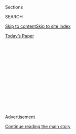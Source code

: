 <div id="app">

<div>

<div>

<div>

<div class="NYTAppHideMasthead css-1q2w90k e1suatyy0">

<div class="section css-ui9rw0 e1suatyy2">

<div class="css-eph4ug er09x8g0">

<div class="css-6n7j50">

</div>

<span class="css-1dv1kvn">Sections</span>

<div class="css-10488qs">

<span class="css-1dv1kvn">SEARCH</span>

</div>

[Skip to content](#site-content)[Skip to site
index](#site-index)

</div>

<div class="css-10698na e1huz5gh0">

</div>

</div>

<div id="masthead-bar-one" class="section hasLinks css-15hmgas e1csuq9d3">

<div class="css-uqyvli e1csuq9d0">

</div>

<div class="css-1uqjmks e1csuq9d1">

</div>

<div class="css-9e9ivx">

[](https://myaccount.nytimes3xbfgragh.onion/auth/login?response_type=cookie&client_id=vi)

</div>

<div class="css-1bvtpon e1csuq9d2">

[Today’s
Paper](https://www.nytimes3xbfgragh.onion/section/todayspaper)

</div>

</div>

</div>

</div>

<div data-aria-hidden="false">

<div id="site-content" data-role="main">

<div>

<div class="css-1aor85t" style="opacity:0.000000001;z-index:-1;visibility:hidden">

<div class="css-1hqnpie">

<div class="css-epjblv">

<span class="css-17xtcya">[Opinion](/section/opinion)</span><span class="css-x15j1o">|</span><span class="css-fwqvlz">China’s
Arms Buildup Threatens the Nuclear
Balance</span>

</div>

<div class="css-k008qs">

<div class="css-1iwv8en">

<span class="css-18z7m18"></span>

<div>

</div>

</div>

<span class="css-1n6z4y">https://nyti.ms/3f6A4NH</span>

<div class="css-1705lsu">

<div class="css-4xjgmj">

<div class="css-4skfbu" data-role="toolbar" data-aria-label="Social Media Share buttons, Save button, and Comments Panel with current comment count" data-testid="share-tools">

  - 
  - 
  - 
  - 
    
    <div class="css-6n7j50">
    
    </div>

  - 

</div>

</div>

</div>

</div>

</div>

</div>

<div id="NYT_TOP_BANNER_REGION" class="css-13pd83m">

</div>

<div id="top-wrapper" class="css-1sy8kpn">

<div id="top-slug" class="css-l9onyx">

Advertisement

</div>

[Continue reading the main
story](#after-top)

<div class="ad top-wrapper" style="text-align:center;height:100%;display:block;min-height:250px">

<div id="top" class="place-ad" data-position="top" data-size-key="top">

</div>

</div>

<div id="after-top">

</div>

</div>

<div>

<div class="css-v5btjw etb61u70">

<div class="css-v05ibm etb61u71">

[Opinion](/section/opinion)

</div>

</div>

<div id="sponsor-wrapper" class="css-1hyfx7x">

<div id="sponsor-slug" class="css-19vbshk">

Supported by

</div>

[Continue reading the main
story](#after-sponsor)

<div id="sponsor" class="ad sponsor-wrapper" style="text-align:center;height:100%;display:block">

</div>

<div id="after-sponsor">

</div>

</div>

<div class="css-186x18t">

</div>

<div class="css-1vkm6nb ehdk2mb0">

# China’s Arms Buildup Threatens the Nuclear Balance

</div>

A Pentagon leader argues that as Beijing’s weapons grow in size and
sophistication, the U.S. and Russia will have to reassess their own
arsenals.

<div class="css-18e8msd">

<div class="css-vp77d3 epjyd6m0">

<div class="css-1baulvz">

By <span class="css-1baulvz last-byline" itemprop="name">James
Anderson</span>

<div class="css-8atqhb">

Dr. Anderson is the acting under secretary of defense for policy.

</div>

</div>

</div>

  - July 29, 2020, <span class="css-epvm6">5:00 a.m.
    ET</span>

  - 
    
    <div class="css-4xjgmj">
    
    <div class="css-d8bdto" data-role="toolbar" data-aria-label="Social Media Share buttons, Save button, and Comments Panel with current comment count" data-testid="share-tools">
    
      - 
      - 
      - 
      - 
        
        <div class="css-6n7j50">
        
        </div>
    
      - 
    
    </div>
    
    </div>

</div>

<div class="css-79elbk" data-testid="photoviewer-wrapper">

<div class="css-z3e15g" data-testid="photoviewer-wrapper-hidden">

</div>

<div class="css-1a48zt4 ehw59r15" data-testid="photoviewer-children">

![<span class="css-16f3y1r e13ogyst0" data-aria-hidden="true">Military
vehicles carrying DF-41 intercontinental nuclear missiles during a
parade in Beijing last October. China plans to soon introduce an
air-launched ballistic missile delivered by heavy
bombers.</span><span class="css-cnj6d5 e1z0qqy90" itemprop="copyrightHolder"><span class="css-1ly73wi e1tej78p0">Credit...</span><span><span>Wu
Hong/EPA, via
Shutterstock</span></span></span>](https://static01.graylady3jvrrxbe.onion/images/2020/07/29/opinion/29Anderson/29Anderson-articleLarge.jpg?quality=75&auto=webp&disable=upscale)

</div>

</div>

</div>

<div class="section meteredContent css-1r7ky0e" name="articleBody" itemprop="articleBody">

<div class="css-1fanzo5 StoryBodyCompanionColumn">

<div class="css-53u6y8">

Nuclear arms control is at a crossroads — not because we are approaching
the deadline on an extension of the [2010 New Strategic Arms Reduction
Treaty](https://www.nytimes3xbfgragh.onion/topic/subject/new-start-treaty),
but because [China’s nuclear
expansion](https://www.nytimes3xbfgragh.onion/2020/06/30/us/politics/trump-russia-china-nuclear.html)
threatens to upend decades of relative nuclear stability between the
United States and Russia.

The United States and Russia have been reducing their strategic nuclear
arsenals since the end of the Cold War. [The 1991 Start
Treaty](https://www.nytimes3xbfgragh.onion/1991/05/03/opinion/start-treaty-finish-it-lose-it-richard-burt-was-chief-negotiator-strategic-arms.html)
allowed each side 6,000 deployable strategic nuclear warheads; the 2010
treaty, known as New Start, lowered that limit to 1,550 operationally
deployed strategic nuclear warheads.

But stability at these lower force levels will be challenged by [China’s
nuclear ambitions](https://www.nti.org/learn/countries/china/). China is
clearly moving away from the small, limited nuclear force of its past.
It is fielding modern land- and sea-based strategic systems and plans to
introduce an air-launched ballistic missile delivered by heavy bombers
in the near future, achieving its own strategic nuclear triad.

The [Defense Intelligence
Agency](https://www.dia.mil/News/Speeches-and-Testimonies/Article-View/Article/1859890/russian-and-chinese-nuclear-modernization-trends/)
estimates that China will at least double the size of its nuclear
arsenal over the next decade and is building the production capacity to
expand it further. Given China’s secrecy about its nuclear forces, and
its manifestly aggressive strategic intentions, this nuclear expansion
may go even further, well beyond Beijing’s old “[minimum
deterrence](https://carnegieendowment.org/2016/06/30/china-s-nuclear-doctrine-debates-and-evolution-pub-63967)”
doctrine.

</div>

</div>

<div class="css-1fanzo5 StoryBodyCompanionColumn">

<div class="css-53u6y8">

Still, it is in China’s interest to reverse its dangerous nuclear
buildup, lest it set off [a nuclear arms
race](https://www.nytimes3xbfgragh.onion/2019/08/08/world/europe/arms-race-russia-china.html)
involving the United States and Russia, and perhaps encourage other
nuclear powers to increase their forces to keep pace.

Meanwhile, the United States is [replacing its aging nuclear weapons
systems.](https://www.armscontrol.org/factsheets/USNuclearModernization)Our
intention is to remain within the New Start limits of 700 strategic
missiles and bombers and 1,550 deployed strategic warheads.

But as Chinese nuclear forces grow in size and sophistication, the
United States will have no choice but to reassess and adjust its own
nuclear force requirements. In the past, the United States classified
China’s small nuclear arsenal as a subset of U.S. nuclear force
requirements, which have been largely driven by the Soviet and then
Russian threat.

But this will not remain the case if U.S. nuclear forces remain at
historically low levels and China’s continue to expand with no
discernible constraint. And the less we know about what China is doing
and why, the more the United States must rely on worst case scenarios to
size its nuclear forces accordingly.

China’s nuclear expansion and its refusal to engage in meaningful
dialogue will affect stability on multiple levels. Increased U.S.
nuclear force requirements to ensure credible deterrence against China
would affect the United States-Russia strategic nuclear balance and
threaten to undermine the prospects for further negotiated reductions.
We should assume that Russia will also assess the implications of
China’s expansion.

</div>

</div>

<div class="css-1fanzo5 StoryBodyCompanionColumn">

<div class="css-53u6y8">

The American special envoy for arms control, Marshall Billingslea, made
these points to his Russian counterpart during a [meeting in June in
Vienna.](https://www.state.gov/special-presidential-envoy-ambassador-marshall-billingslea-travels-to-austria/)
Russia should clearly see its own self-interest in helping to bring
China into discussions on arms control.

These talks need not focus on making China part of an extended New Start
agreement. But renewing the treaty for the United States and Russia
without conditions for bringing China into a broader arms control
process carries risks for future security, even if today it seems the
easiest course to take. All the great powers must be invested in such a
process.

We ask China to recognize its obligations under the Nuclear
Nonproliferation Treaty to negotiate in good faith on limiting and
reducing nuclear arms and, more generally, to take steps toward greater
transparency. Transparency is important to foster greater trust and
lessen the chance of miscalculation during a crisis. That first step is
joining the United States and Russia at the table in Vienna.

Those of us charged with ensuring the defense of the United States call
on Congress and our allies to help make the case to Russia and China
that it is in the interests of all nations to broaden the current arms
control framework to verifiably limit the nuclear weapons of all three
major powers to secure a more stable and prosperous future.

</div>

</div>

<div>

</div>

<div class="css-1fanzo5 StoryBodyCompanionColumn">

<div class="css-53u6y8">

*The Times is committed to publishing* [*a diversity of
letters*](https://www.nytimes3xbfgragh.onion/2019/01/31/opinion/letters/letters-to-editor-new-york-times-women.html)
*to the editor. We’d like to hear what you think about this or any of
our articles. Here are some*
[*tips*](https://help.nytimes3xbfgragh.onion/hc/en-us/articles/115014925288-How-to-submit-a-letter-to-the-editor)*.
And here’s our email:*
[*letters@NYTimes.com*](mailto:letters@NYTimes.com)*.*

*Follow The New York Times Opinion section on*
[*Facebook*](https://www.facebookcorewwwi.onion/nytopinion)*,* [*Twitter
(@NYTopinion)*](http://twitter.com/NYTOpinion) *and*
[*Instagram*](https://www.instagram.com/nytopinion/)*.*

James Anderson is the acting under secretary of defense for policy.

</div>

</div>

</div>

<div>

</div>

<div>

</div>

<div>

</div>

<div>

<div id="bottom-wrapper" class="css-1ede5it">

<div id="bottom-slug" class="css-l9onyx">

Advertisement

</div>

[Continue reading the main
story](#after-bottom)

<div id="bottom" class="ad bottom-wrapper" style="text-align:center;height:100%;display:block;min-height:90px">

</div>

<div id="after-bottom">

</div>

</div>

</div>

</div>

</div>

## Site Index

<div>

</div>

## Site Information Navigation

  - [© <span>2020</span> <span>The New York Times
    Company</span>](https://help.nytimes3xbfgragh.onion/hc/en-us/articles/115014792127-Copyright-notice)

<!-- end list -->

  - [NYTCo](https://www.nytco.com/)
  - [Contact
    Us](https://help.nytimes3xbfgragh.onion/hc/en-us/articles/115015385887-Contact-Us)
  - [Work with us](https://www.nytco.com/careers/)
  - [Advertise](https://nytmediakit.com/)
  - [T Brand Studio](http://www.tbrandstudio.com/)
  - [Your Ad
    Choices](https://www.nytimes3xbfgragh.onion/privacy/cookie-policy#how-do-i-manage-trackers)
  - [Privacy](https://www.nytimes3xbfgragh.onion/privacy)
  - [Terms of
    Service](https://help.nytimes3xbfgragh.onion/hc/en-us/articles/115014893428-Terms-of-service)
  - [Terms of
    Sale](https://help.nytimes3xbfgragh.onion/hc/en-us/articles/115014893968-Terms-of-sale)
  - [Site
    Map](https://spiderbites.nytimes3xbfgragh.onion)
  - [Help](https://help.nytimes3xbfgragh.onion/hc/en-us)
  - [Subscriptions](https://www.nytimes3xbfgragh.onion/subscription?campaignId=37WXW)

</div>

</div>

</div>

</div>
